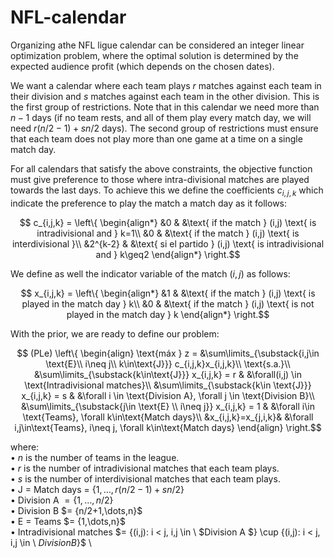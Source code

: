 # NFL-calendar
Organizing athe NFL ligue calendar can be considered an integer linear optimization problem, where the optimal solution is determined by the expected audience profit (which depends on the chosen dates).

We want a calendar where each team plays $r$ matches against each team in their division and $s$ matches against each team in the other division. 
This is the first group of restrictions. Note that in this calendar we need more than $n-1$ days (if no team rests, and all of them play every 
match day, we will need $r(n/2-1)+sn/2$ days). The second group of restrictions must ensure that each team does not play more than one game at 
a time on a single match day.

For all calendars that satisfy the above constraints, the objective function must give preference to those where intra-divisional matches are played 
towards the last days. To achieve this we define the coefficients $c_{i,j,k}$ which indicate the preference to play the match a match day as it follows:
```math
		c_{i,j,k} = 
		\left\{
		\begin{align*}
			&0 & &\text{ if the match } (i,j) \text{ is intradivisional and } k=1\\
			&0 & &\text{ if the match } (i,j) \text{ is interdivisional }\\
			&2^{k-2} & &\text{ si el partido } (i,j) \text{ is intradivisional and } k\geq2
		\end{align*}
		\right.
```
We define as well the indicator variable of the match $(i,j)$ as follows:
```math
		x_{i,j,k} = 
		\left\{
		\begin{align*}
			&1 & &\text{ if the match } (i,j) \text{ is played in the match day } k\\
			&0 & &\text{ if the match } (i,j) \text{ is not played in the match day } k
		\end{align*}
		\right.
```
With the prior, we are ready to define our problem:
```math
		(PLe)
		\left\{
		\begin{align}
			\text{máx } z = &\sum\limits_{\substack{i,j\in \text{E}\\ i\neq j\\ k\in\text{J}}} c_{i,j,k}x_{i,j,k}\\  
			\text{s.a.}\\
			&\sum\limits_{\substack{k\in\text{J}}} x_{i,j,k} = r & &\forall(i,j) \in \text{Intradivisional matches}\\
			&\sum\limits_{\substack{k\in \text{J}}} x_{i,j,k} = s & &\forall i \in \text{Division A}, \forall j \in \text{Division B}\\
			&\sum\limits_{\substack{j\in \text{E} \\ i\neq j}} x_{i,j,k} = 1 & &\forall i\in \text{Teams},     \forall k\in\text{Match days}\\
			&x_{i,j,k}=x_{j,i,k}& &\forall i,j\in\text{Teams}, i\neq j, \forall k\in\text{Match days}
		\end{align}
		\right.
```
where:\
	$\bullet$ $n$ is the number of teams in the league.\
	$\bullet$ $r$ is the number of intradivisional matches that each team plays.\
	$\bullet$ $s$ is the number of interdivisional matches that each team plays.\
	$\bullet$ J $=$ Match days = $\{ 1,\dots,r(n/2-1)+sn/2 \}$\
	$\bullet$ Division A $= \{ 1,\dots,n/2\}$ \
	$\bullet$ Division B $= \{n/2+1,\dots,n\}\$\
	$\bullet$ E $=$ Teams $= \{1,\dots,n\}\$\
	$\bullet$ Intradivisional matches $= \{(i,j): i < j, i,j \in \ $Division A $\} \cup \{(i,j): i < j, i,j \in \ $Division B$\}$ \
